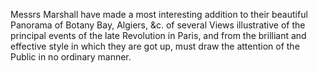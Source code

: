   Messrs Marshall have made a most interesting addition to their beautiful Panorama of Botany Bay, Algiers, &c. of several Views illustrative of the principal events of the late Revolution in Paris, and from the brilliant and effective style in which they are got up, must draw the attention of the Public in no ordinary manner.